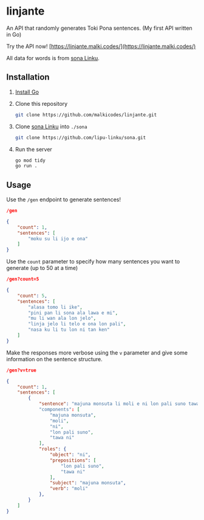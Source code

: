 # linjante

An API that randomly generates Toki Pona sentences. (My first API written in Go)

Try the API now! [https://linjante.malki.codes/](https://linjante.malki.codes/)

All data for words is from [sona Linku](https://github.com/lipu-linku/sona).

## Installation

1. [Install Go](https://go.dev/doc/install)

2. Clone this repository

   ```bash
   git clone https://github.com/malkicodes/linjante.git
   ```

3. Clone [sona Linku](https://github.com/lipu-linku/sona) into `./sona`

   ```bash
   git clone https://github.com/lipu-linku/sona.git
   ```

4. Run the server

   ```bash
   go mod tidy
   go run .
   ```

## Usage

Use the `/gen` endpoint to generate sentences!

```json
/gen

{
    "count": 1,
    "sentences": [
        "moku su li ijo e ona"
    ]
}
```

Use the `count` parameter to specify how many sentences you want to generate (up to 50 at a time)

```json
/gen?count=5

{
    "count": 5,
    "sentences": [
        "alasa tomo li ike",
        "pini pan li sona ala lawa e mi",
        "mu li wan ala lon jelo",
        "linja jelo li telo e ona lon pali",
        "nasa ku li tu lon ni tan ken"
    ]
}
```

Make the responses more verbose using the `v` parameter and give some information on the sentence structure.

```json
/gen?v=true

{
    "count": 1,
    "sentences": [
        {
            "sentence": "majuna monsuta li moli e ni lon pali suno tawa ni"
            "components": [
                "majuna monsuta",
                "moli",
                "ni",
                "lon pali suno",
                "tawa ni"
            ],
            "roles": {
                "object": "ni",
                "prepositions": [
                    "lon pali suno",
                    "tawa ni"
                ],
                "subject": "majuna monsuta",
                "verb": "moli"
            },
        }
    ]
}
```
